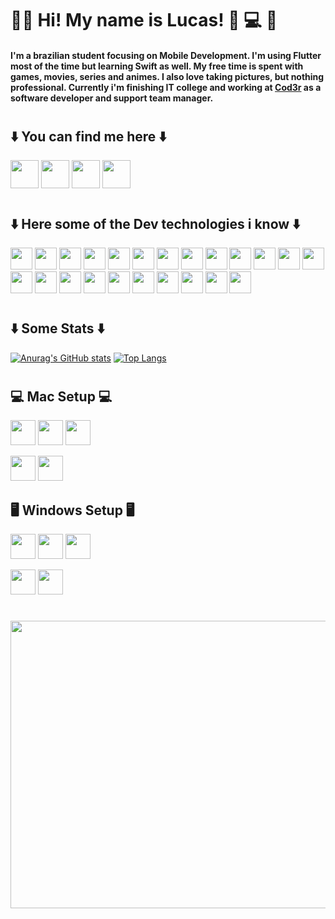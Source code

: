 # 🖖🏻 Hi! My name is Lucas! 🐺 💻 👺

#### I'm a brazilian student focusing on Mobile Development. I'm using Flutter most of the time but learning Swift as well. My free time is spent with games, movies, series and animes. I also love taking pictures, but nothing professional. Currently i'm finishing IT college and working at <a href="https://www.cod3r.com.br">Cod3r</a> as a software developer and support team manager.

#

## ⬇️ You can find me here ⬇️
<a href="mailto:lucasgaldino7@gmail.com"><img height="45" src="https://img.shields.io/badge/Gmail-D14836?style=for-the-badge&logo=gmail&logoColor=white"></a>
<a href="https://www.instagram.com/lucasgaldinomt"><img height="45" src="https://img.shields.io/badge/Instagram-E4405F?style=for-the-badge&logo=instagram&logoColor=white"></a>
<a href="https://www.linkedin.com/in/lucasgaldinomt"><img height="45" src="https://img.shields.io/badge/LinkedIn-0077B5?style=for-the-badge&logo=linkedin&logoColor=white"></a>
<a href="https://discordapp.com/users/262985532798271488"><img height="45" src="https://img.shields.io/badge/Discord-7289DA?style=for-the-badge&logo=discord&logoColor=white"></a>

#

## ⬇️ Here some of the Dev technologies i know ⬇️
<a><img height= "35" src= "https://img.shields.io/badge/Dart-0175C2?style=for-the-badge&logo=dart&logoColor=white"></a>
<a><img height= "35" src= "https://img.shields.io/badge/Flutter-02569B?style=for-the-badge&logo=flutter&logoColor=white"></a>
<a><img height= "35" src= "https://img.shields.io/badge/Python-3776AB?style=for-the-badge&logo=python&logoColor=white"></a>
<a><img height= "35" src= "https://img.shields.io/badge/HTML5-E34F26?style=for-the-badge&logo=html5&logoColor=white"></a>
<a><img height= "35" src= "https://img.shields.io/badge/CSS3-1572B6?style=for-the-badge&logo=css3&logoColor=white"></a>
<a><img height= "35" src= "https://img.shields.io/badge/JavaScript-F7DF1E?style=for-the-badge&logo=javascript&logoColor=black"></a>
<a><img height= "35" src= "https://img.shields.io/badge/TypeScript-007ACC?style=for-the-badge&logo=typescript&logoColor=white"></a>
<a><img height= "35" src= "https://img.shields.io/badge/Lua-2C2D72?style=for-the-badge&logo=lua&logoColor=white"></a>
<a><img height= "35" src= "https://img.shields.io/badge/json-5E5C5C?style=for-the-badge&logo=json&logoColor=white"></a>
<a><img height= "35" src= "https://img.shields.io/badge/MySQL-00000F?style=for-the-badge&logo=mysql&logoColor=white"></a>
<a><img height= "35" src= "https://img.shields.io/badge/PostgreSQL-316192?style=for-the-badge&logo=postgresql&logoColor=white"></a>
<a><img height= "35" src= "https://img.shields.io/badge/MongoDB-4EA94B?style=for-the-badge&logo=mongodb&logoColor=white"></a>
<a><img height= "35" src= "https://img.shields.io/badge/React-20232A?style=for-the-badge&logo=react&logoColor=61DAFB"></a>
<a><img height= "35" src= "https://img.shields.io/badge/next.js-000000?style=for-the-badge&logo=nextdotjs&logoColor=white"></a>
<a><img height= "35" src= "https://img.shields.io/badge/React_Native-20232A?style=for-the-badge&logo=react&logoColor=61DAFB"></a>
<a><img height= "35" src= "https://img.shields.io/badge/Node.js-339933?style=for-the-badge&logo=nodedotjs&logoColor=white"></a>
<a><img height= "35" src= "https://img.shields.io/badge/npm-CB3837?style=for-the-badge&logo=npm&logoColor=white"></a>
<a><img height= "35" src= "https://img.shields.io/badge/Markdown-000000?style=for-the-badge&logo=markdown&logoColor=white"></a>
<a><img height= "35" src= "https://img.shields.io/badge/Docker-2CA5E0?style=for-the-badge&logo=docker&logoColor=white"></a>
<a><img height= "35" src= "https://img.shields.io/badge/firebase-ffca28?style=for-the-badge&logo=firebase&logoColor=black"></a>
<a><img height= "35" src= "https://img.shields.io/badge/Git-F05032?style=for-the-badge&logo=git&logoColor=white"></a>
<a><img height= "35" src= "https://img.shields.io/badge/VS_Code-0078D4?style=for-the-badge&logo=visual%20studio%20code&logoColor=white"></a>
<a><img height= "35" src= "https://img.shields.io/badge/Xcode-007ACC?style=flat-square&logo=Xcode&logoColor=white"></a>

#

## ⬇️ Some Stats ⬇️
[![Anurag's GitHub stats](https://github-readme-stats.vercel.app/api?username=lucasgaldinomt&show_icons=true&theme=dark)](https://github.com/lucasgaldinomt/github-readme-stats) [![Top Langs](https://github-readme-stats.vercel.app/api/top-langs/?username=lucasgaldinomt&layout=compact&theme=dark)](https://github.com/lucasgaldinomt/github-readme-stats)

#

## 💻 Mac Setup 💻
<a><img height= "40" src= "https://img.shields.io/badge/Apple-MacBook_Air_M1_2020-000000?style=for-the-badge&logo=apple&logoColor=white"></a>
<a><img height= "40" src= "https://img.shields.io/badge/RAM-8GB-000000?style=for-the-badge&logoColor=white"></a>
<a><img height= "40" src= "https://img.shields.io/badge/SSD-256GB-000000?style=for-the-badge&logoColor=white"></a>

<a><img height= "40" src= "https://img.shields.io/badge/KEYCHRON-K2_V2-FF8C00?style=for-the-badge&logoColor=white"></a>
<a><img height= "40" src= "https://img.shields.io/badge/LOGITECH-MX_Master_3-20B2AA?style=for-the-badge&logoColor=white"></a>

## 🖥 Windows Setup 🖥
<a><img height= "40" src= "https://img.shields.io/badge/Intel-Core_i5_8th-0071C5?style=for-the-badge&logo=intel&logoColor=white"></a>
<a><img height= "40" src= "https://img.shields.io/badge/RAM-16GB-0071C5?style=for-the-badge&logoColor=white"></a>
<a><img height= "40" src= "https://img.shields.io/badge/NVIDIA-RTX_2060-76B900?style=for-the-badge&logo=nvidia&logoColor=white"></a>

<a><img height= "40" src= "https://img.shields.io/badge/HYPERX-Puselfire_Dart-FF0000?style=for-the-badge&logoColor=white"></a>
<a><img height= "40" src= "https://img.shields.io/badge/HYPERX-Alloy_Orgins_Core-FF0000?style=for-the-badge&logoColor=white"></a>

#

<p align="center">
    <img src="https://media1.tenor.com/images/b56338cad8a2193927f54b48fa21cbcb/tenor.gif" width="1000" height="460"/>
</p>

#
